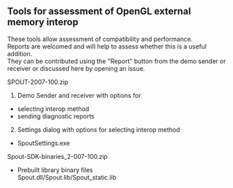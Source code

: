 ## Tools for assessment of OpenGL external memory interop

These tools allow assessment of compatibility and performance.\
Reports are welcomed and will help to assess whether this is a useful addition.\
They can be contributed using the "Report" button from the demo sender or receiver or discussed here by opening an issue.

SPOUT-2007-100.zip
1) Demo Sender and receiver with options for 
- selecting interop method
- sending diagnostic reports
2) Settings dialog with options for selecting interop method
- SpoutSettings.exe


Spout-SDK-binaries_2-007-100.zip
- Prebuilt library binary files\
Spout.dll/Spout.lib/Spout_static.lib

	